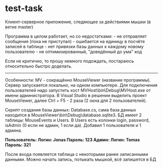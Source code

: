 # test-task
Клиент-серверное приложение, следяющее за действиями мышки (в ветке master)

Программа в целом работает, но со недостатками:
	- не отправляет сообщения (пока не приступал)
	- ошибается на единицу в посчёте записей в таблице
	- нет привязки базы данных к каждому новому пользователю
	- не оптимизированный, "доведённый до ума" код
  
Если не критично, то прошу немного подождать, постараюсь относительно быстро доделать.
  
-------------------------------------------------------------- 
Особенности:
MV - сокращённо MouseViewer (название программы).
Сервер запускается локально, на одном компьютере. Для подключения пользователей надо запустить хост MVHost\bin\Debug\MVHost.exe от имени администратора.
В Visual Studio в решении выделить проект MouseViewer, далее Ctrl + F5 - 2 раза (2 окна для 2 пользователей).

Скрипт создания базы данных: Database.cs, сама база данных находится в MouseViewer\bin\Debug\database.sqlite3. 
БД имеет 2 таблицы: MouseEvents и Users. В Users есть колонки login, password, isAdmin (0 если не админ, 1 если да). Добавил 1 пользователя и 1 админа.

**Пользователь:
  Логин: Jonas
  Пароль: 123
Админ:
  Логин: Tomas
  Пароль: 321**
  
После входа появляется таблица с некоторыми ранее записанными данными. Можно начать запись, потыкать мышкой, всё запишется в БД
